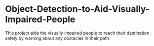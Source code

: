 # Object-Detection-to-Aid-Visually-Impaired-People
This project aids the visually impaired people to reach their destination safely by warning about any obstacles in their path.
